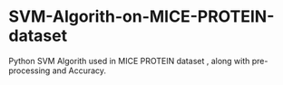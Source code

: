 # SVM-Algorith-on-MICE-PROTEIN-dataset
Python SVM Algorith used in MICE PROTEIN dataset , along with pre-processing and Accuracy.
